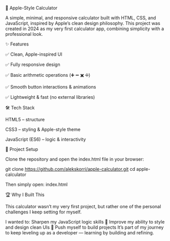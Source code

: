 🍏 Apple-Style Calculator

A simple, minimal, and responsive calculator built with HTML, CSS, and JavaScript, inspired by Apple’s clean design philosophy.
This project was created in 2024 as my very first calculator app, combining simplicity with a professional look.


✨ Features

✅ Clean, Apple-inspired UI

✅ Fully responsive design

✅ Basic arithmetic operations (➕ ➖ ✖️ ➗)

✅ Smooth button interactions & animations

✅ Lightweight & fast (no external libraries)


🛠️ Tech Stack

HTML5 – structure

CSS3 – styling & Apple-style theme

JavaScript (ES6) – logic & interactivity


📂 Project Setup

Clone the repository and open the index.html file in your browser:

git clone https://github.com/alekskorri/apple-calculator.git
cd apple-calculator

Then simply open:
index.html


🏆 Why I Built This

This calculator wasn’t my very first project, but rather one of the personal challenges I keep setting for myself.

I wanted to:
Sharpen my JavaScript logic skills 🧠
Improve my ability to style and design clean UIs 🎨
Push myself to build projects
It’s part of my journey to keep leveling up as a developer — learning by building and refining.

